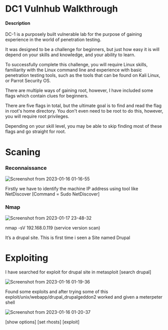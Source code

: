 # DC1 Vulnhub Walkthrough

#### Description
DC-1 is a purposely built vulnerable lab for the purpose of gaining experience in the world of penetration testing.

It was designed to be a challenge for beginners, but just how easy it is will depend on your skills and knowledge, and your ability to learn.

To successfully complete this challenge, you will require Linux skills, familiarity with the Linux command line and experience with basic penetration testing tools, such as the tools that can be found on Kali Linux, or Parrot Security OS.

There are multiple ways of gaining root, however, I have included some flags which contain clues for beginners.

There are five flags in total, but the ultimate goal is to find and read the flag in root's home directory. You don't even need to be root to do this, however, you will require root privileges.

Depending on your skill level, you may be able to skip finding most of these flags and go straight for root.

  
  # Scaning
  
  ### Reconnaissance 
  
![Screenshot from 2023-01-16 01-16-55](https://user-images.githubusercontent.com/108471951/212977979-8eb9986d-cfe5-43c1-94aa-c37492e289ed.png)

Firstly we have to identify the machine IP address using tool like NetDiscover [Command = Sudo NetDiscover]

### Nmap

![Screenshot from 2023-01-17 23-48-32](https://user-images.githubusercontent.com/108471951/212979611-b732a639-bb5c-40b0-a1b5-463c7ed54654.png)

nmap -sV 192.168.0.119 (service version scan)

It’s a drupal site. This is first time i seen a Site named Drupal


# Exploiting

I have searched for exploit for drupal site in metasploit [search drupal] 

![Screenshot from 2023-01-16 01-19-36](https://user-images.githubusercontent.com/108471951/212982113-653ef59b-b982-4041-b120-1c32feb029e2.png)

Found some exploits and after trying some of this exploit/unix/webapp/drupal_drupalgeddon2 worked and given a meterpeter shell


![Screenshot from 2023-01-16 01-20-37](https://user-images.githubusercontent.com/108471951/212984577-492ed27c-4f35-4dfb-a98f-e6e3b2723fb3.png)

[show options] [set rhosts] [exploit]
